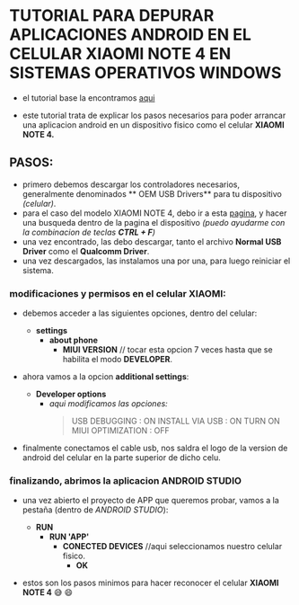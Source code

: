 # TUTORIAL PARA DEPURAR APLICACIONES ANDROID EN EL CELULAR XIAOMI NOTE 4 EN SISTEMAS OPERATIVOS WINDOWS

- el tutorial base la encontramos [aqui](https://stuff.mit.edu/afs/sipb/project/android/docs/tools/device.html)

- este tutorial trata de explicar los pasos necesarios para poder arrancar una aplicacion android en un dispositivo fisico como el celular **XIAOMI NOTE 4.**

## PASOS:
- primero debemos descargar los controladores necesarios, generalmente denominados ** OEM USB Drivers** para tu dispositivo *(celular)*.
- para el caso del modelo XIAOMI NOTE 4, debo ir a esta [pagina](https://www.xiaomigeek.com/download-xiaomi-usb-driver-windows.html), y hacer una
busqueda dentro de la pagina el dispositivo _(puedo ayudarme con la combinacion de teclas **CTRL + F**)_
- una vez encontrado, las debo descargar, tanto el archivo **Normal USB Driver** como el **Qualcomm Driver**.
- una vez descargados, las instalamos una por una, para luego reiniciar el sistema.

### modificaciones y permisos en el celular XIAOMI:

- debemos acceder a las siguientes opciones, dentro del celular:
  - **settings**
    - **about phone**
      - **MIUI VERSION** // tocar esta opcion 7 veces hasta que se habilita el modo **DEVELOPER**.
- ahora vamos a la opcion **additional settings**:
  - **Developer options**
    - *aqui modificamos las opciones:*
      > USB DEBUGGING : ON
      > INSTALL VIA USB : ON
      > TURN ON MIUI OPTIMIZATION : OFF

- finalmente conectamos el cable usb, nos saldra el logo de la version de android del celular en la parte superior de dicho celu.

### finalizando, abrimos la aplicacion ANDROID STUDIO

- una vez abierto el proyecto de APP que queremos probar, vamos a la pestaña (dentro de *ANDROID STUDIO*):
  - **RUN**
    - **RUN 'APP'**
      - **CONECTED DEVICES** //aqui seleccionamos nuestro celular fisico.
        - **OK**
        
        
- estos son los pasos minimos para hacer reconocer el celular **XIAOMI NOTE 4**  :sweat_smile: 
:smile:      
 
  
   

